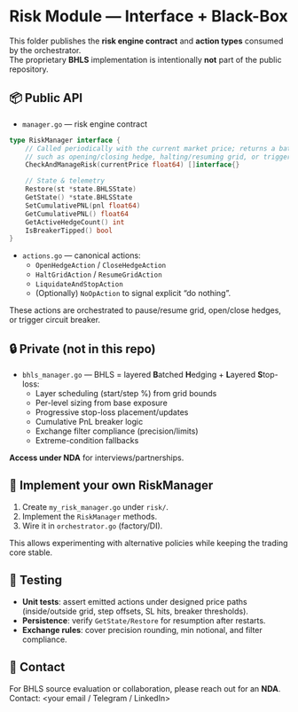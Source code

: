 # Risk Module — Interface + Black-Box

This folder publishes the **risk engine contract** and **action types** consumed by the orchestrator.  
The proprietary **BHLS** implementation is intentionally **not** part of the public repository.

## 📦 Public API

- `manager.go` — risk engine contract
```go
type RiskManager interface {
    // Called periodically with the current market price; returns a batch of actions
    // such as opening/closing hedge, halting/resuming grid, or triggering breaker.
    CheckAndManageRisk(currentPrice float64) []interface{}

    // State & telemetry
    Restore(st *state.BHLSState)
    GetState() *state.BHLSState
    SetCumulativePNL(pnl float64)
    GetCumulativePNL() float64
    GetActiveHedgeCount() int
    IsBreakerTipped() bool
}
```

- `actions.go` — canonical actions:
  - `OpenHedgeAction` / `CloseHedgeAction`
  - `HaltGridAction` / `ResumeGridAction`
  - `LiquidateAndStopAction`
  - (Optionally) `NoOpAction` to signal explicit “do nothing”.

These actions are orchestrated to pause/resume grid, open/close hedges, or trigger circuit breaker.

## 🔒 Private (not in this repo)
- `bhls_manager.go` — BHLS = layered **B**atched **H**edging + **L**ayered **S**top-loss:
  - Layer scheduling (start/step %) from grid bounds
  - Per-level sizing from base exposure
  - Progressive stop-loss placement/updates
  - Cumulative PnL breaker logic
  - Exchange filter compliance (precision/limits)
  - Extreme-condition fallbacks

**Access under NDA** for interviews/partnerships.

## 🔌 Implement your own RiskManager
1. Create `my_risk_manager.go` under `risk/`.  
2. Implement the `RiskManager` methods.  
3. Wire it in `orchestrator.go` (factory/DI).

This allows experimenting with alternative policies while keeping the trading core stable.

## 🧪 Testing
- **Unit tests**: assert emitted actions under designed price paths (inside/outside grid, step offsets, SL hits, breaker thresholds).
- **Persistence**: verify `GetState/Restore` for resumption after restarts.
- **Exchange rules**: cover precision rounding, min notional, and filter compliance.

## 📩 Contact
For BHLS source evaluation or collaboration, please reach out for an **NDA**.  
Contact: <your email / Telegram / LinkedIn>
